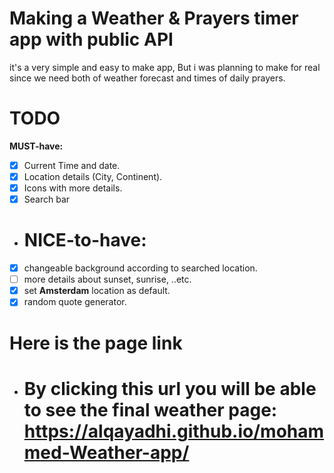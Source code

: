 # Making a Weather & Prayers timer app with public API

it's a very simple and easy to make app, But i was planning to make for real since we need both of weather forecast and times of daily prayers.

# TODO

**MUST-have:**
- [x] Current Time and date.
- [x] Location details (City, Continent).
- [x] Icons with more details.
- [x] Search bar

- # NICE-to-have:
- [x] changeable background according to searched location.
- [ ] more details about sunset, sunrise, ..etc.
- [x] set **Amsterdam** location as default.
- [x] random quote generator.

# Here is the page link
- # By clicking this url you will be able to see the final weather page: https://alqayadhi.github.io/mohammed-Weather-app/
